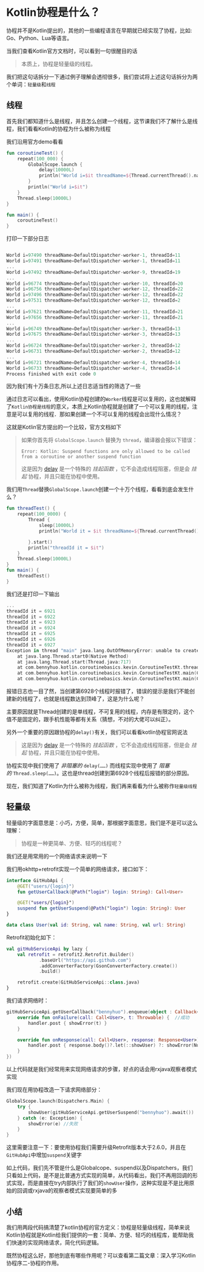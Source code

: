 

# Kotlin协程是什么？

协程并不是Kotlin提出的，其他的一些编程语言在早期就已经实现了协程，比如: Go、Python、Lua等语言。

当我们查看Kotlin官方文档时，可以看到一句很醒目的话

>  本质上，协程是轻量级的线程。

我们把这句话拆分一下通过例子理解会透彻很多，我们尝试将上述这句话拆分为两个单词：`轻量级`和`线程`

## 线程

首先我们都知道什么是线程，并且怎么创建一个线程，这节课我们不了解什么是线程，我们看看Kotlin的协程为什么被称为线程

我们沿用官方demo看看

```kotlin
fun coroutineTest() {
    repeat(100_000) {
        GlobalScope.launch {
            delay(10000L)
            println("World i=$it threadName=${Thread.currentThread().name}, threadId=${Thread.currentThread().id}")
        }
        println("World i=$it")
    }
    Thread.sleep(10000L)
}

fun main() {
    coroutineTest()
}
```

打印一下部分日志

```kotlin

World i=97490 threadName=DefaultDispatcher-worker-1, threadId=11
World i=97491 threadName=DefaultDispatcher-worker-1, threadId=11
...
World i=97492 threadName=DefaultDispatcher-worker-9, threadId=19
...
World i=96774 threadName=DefaultDispatcher-worker-10, threadId=20
World i=96756 threadName=DefaultDispatcher-worker-12, threadId=22
World i=97496 threadName=DefaultDispatcher-worker-12, threadId=22
World i=97531 threadName=DefaultDispatcher-worker-12, threadId=2
...
World i=97621 threadName=DefaultDispatcher-worker-11, threadId=21
World i=97656 threadName=DefaultDispatcher-worker-11, threadId=21
...
World i=96749 threadName=DefaultDispatcher-worker-3, threadId=13
World i=97675 threadName=DefaultDispatcher-worker-3, threadId=13
...
World i=96724 threadName=DefaultDispatcher-worker-2, threadId=12
World i=96731 threadName=DefaultDispatcher-worker-2, threadId=12
...
World i=96721 threadName=DefaultDispatcher-worker-4, threadId=14
World i=96733 threadName=DefaultDispatcher-worker-4, threadId=14
Process finished with exit code 0
```

因为我们有十万条日志,所以上述日志适当性的筛选了一些

通过日志可以看出，使用Kotlin协程创建的`Worker`线程是可以复用的，这也就解释了`Kotlin协程是线程`的意义，本质上Kotlin协程就是创建了一个可以复用的线程，注意是可以复用的线程．那如果创建一个不可以复用的线程会出现什么情况？

这就是Kotlin官方提出的一个比较，官方文档如下

> 如果你首先将 `GlobalScope.launch` 替换为 `thread`，编译器会报以下错误：
>
> ```
> Error: Kotlin: Suspend functions are only allowed to be called from a coroutine or another suspend function
> ```
>这是因为 [delay](https://kotlin.github.io/kotlinx.coroutines/kotlinx-coroutines-core/kotlinx.coroutines/delay.html) 是一个特殊的 *挂起函数* ，它不会造成线程阻塞，但是会 *挂起* 协程，并且只能在协程中使用。


我们用`Thread`替换`GlobalScope.launch`创建一个十万个线程，看看到底会发生什么？

```kotlin
fun threadTest() {
    repeat(100_0000) {
        Thread {
            sleep(10000L)
            println("World it = $it threadName=${Thread.currentThread()}, threadId=${Thread.currentThread().id}")

        }.start()
        println("threadId it = $it")
    }
    Thread.sleep(10000L)
}
fun main() {
    threadTest()
}
```

我们还是打印一下输出

```kotlin
...
threadId it = 6921
threadId it = 6922
threadId it = 6923
threadId it = 6924
threadId it = 6925
threadId it = 6926
threadId it = 6927
Exception in thread "main" java.lang.OutOfMemoryError: unable to create new native thread
	at java.lang.Thread.start0(Native Method)
	at java.lang.Thread.start(Thread.java:717)
	at com.bennyhuo.kotlin.coroutinebasics.kevin.CoroutineTestKt.threadTest(CoroutineTest.kt:49)
	at com.bennyhuo.kotlin.coroutinebasics.kevin.CoroutineTestKt.main(CoroutineTest.kt:68)
	at com.bennyhuo.kotlin.coroutinebasics.kevin.CoroutineTestKt.main(CoroutineTest.kt)
```

报错日志也一目了然，当创建第6928个线程时报错了，错误的提示是我们不能创建新的线程了，也就是线程数达到顶峰了，这是为什么呢？

主要原因就是Thread创建的是单线程，不可复用的线程，内存是有限定的，这个值不是固定的，跟手机性能等都有关系（猜想，不对的大佬可以纠正）。

另外一个重要的原因跟协程的`delay()`有关，我们可以看看kotlin协程官网说法
> 这是因为 [delay](https://kotlin.github.io/kotlinx.coroutines/kotlinx-coroutines-core/kotlinx.coroutines/delay.html) 是一个特殊的 *挂起函数* ，它不会造成线程阻塞，但是会 *挂起* 协程，并且只能在协程中使用。

协程实现中我们使用了 *非阻塞的* `delay(……)` 而线程实现中使用了 *阻塞的* `Thread.sleep(……)`。这也是thread创建到第6928个线程后报错的部分原因。


现在，我们知道了Kotlin为什么被称为线程，我们再来看看为什么被称作`轻量级线程`

## 轻量级

轻量级的字面意思是：小巧，方便，简单，那根据字面意思，我们是不是可以这么理解：

> 协程是一种更简单、方便、轻巧的线程呢？

我们还是用常用的一个网络请求来说明一下

我们用okhttp+retrofit实现一个简单的网络请求，接口如下： 

```kotlin
interface GitHubApi {
    @GET("users/{login}")
    fun getUserCallback(@Path("login") login: String): Call<User>

    @GET("users/{login}")
    suspend fun getUserSuspend(@Path("login") login: String): User
}

data class User(val id: String, val name: String, val url: String)
```

Retrofit初始化如下：

```kotlin
val gitHubServiceApi by lazy {
    val retrofit = retrofit2.Retrofit.Builder()
            .baseUrl("https://api.github.com")
            .addConverterFactory(GsonConverterFactory.create())
            .build()

    retrofit.create(GitHubServiceApi::class.java)
}
```

我们请求网络时：

```kotlin
gitHubServiceApi.getUserCallback("bennyhuo").enqueue(object : Callback<User> {
    override fun onFailure(call: Call<User>, t: Throwable) {  //成功
        handler.post { showError(t) }
    }

    override fun onResponse(call: Call<User>, response: Response<User>) {  //失败
        handler.post { response.body()?.let(::showUser) ?: showError(NullPointerException())}
    }
})
```

以上代码就是我们经常用来实现网络请求的步骤，好点的话会用rxjava观察者模式实现

我们现在用协程改造一下请求网络部分：

```kotlin
GlobalScope.launch(Dispatchers.Main) {
    try {
        showUser(gitHubServiceApi.getUserSuspend("bennyhuo").await())  //成功
    } catch (e: Exception) {
        showError(e) //失败
    }
}
```

这里需要注意一下：要使用协程我们需要升级Retrofit版本大于2.6.0，并且在`GitHubApi`中增加`suspend`关键字

如上代码，我们先不管是什么是Globalcope、suspend以及Dispatchers，我们只看如上代码，是不是比普通方式实现的简单，从代码看出，我们不再用回调的形式实现，而是直接在try内部执行了我们的`showUser`操作，这种实现是不是比用原始的回调或rxjava的观察者模式实现要简单的多

## 小结

我们用两段代码搞清楚了kotlin协程的官方定义：协程是轻量级线程，简单来说Kotlin协程就是Kotlin给我们提供的一套：简单、方便、轻巧的线程库，能帮助我们快速的实现网络请求，简化代码逻辑。

既然协程这么好，那他到底有哪些作用呢？可以查看第二篇文章：深入学习Kotlin协程序二-协程的作用。